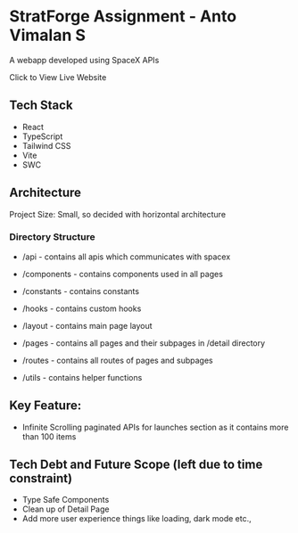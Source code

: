 # StratForge Assignment - Anto Vimalan S

A webapp developed using SpaceX APIs

Click to View Live Website

## Tech Stack
 - React
 - TypeScript
 - Tailwind CSS
 - Vite
 - SWC

## Architecture

Project Size: Small, so decided with horizontal architecture

### Directory Structure

- /api - contains all apis which communicates with spacex

- /components - contains components used in all pages

- /constants - contains constants 

- /hooks - contains custom hooks

- /layout - contains main page layout

- /pages - contains all pages and their subpages in /detail directory

- /routes - contains all routes of pages and subpages

- /utils - contains helper functions

## Key Feature:

- Infinite Scrolling paginated APIs for launches section as it contains more than 100 items

## Tech Debt and Future Scope (left due to time constraint)

- Type Safe Components
- Clean up of Detail Page
- Add more user experience things like loading, dark mode etc.,




